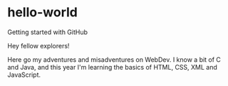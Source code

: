 # hello-world
Getting started with GitHub

Hey fellow explorers!

Here go my adventures and misadventures on WebDev. I know a bit of C and Java, and this year I'm learning the basics of HTML, CSS, XML and JavaScript.

